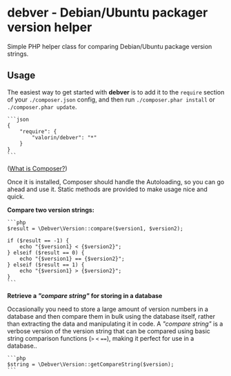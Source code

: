 debver - Debian/Ubuntu packager version helper
==============================================

Simple PHP helper class for comparing Debian/Ubuntu package version strings.

Usage
-----

The easiest way to get started with **debver** is to add it to the `require` section of your `./composer.json` config, and then run `./composer.phar install` or `./composer.phar update`.

    ```json
    {
        "require": {
            "valorin/debver": "*"
        }
    }
    ```

([What is Composer?](http://getcomposer.org/))

Once it is installed, Composer should handle the Autoloading, so you can go ahead and use it. Static methods are provided to make usage nice and quick.

**Compare two version strings:**

    ```php
    $result = \Debver\Version::compare($version1, $version2);

    if ($result == -1) {
        echo "{$version1} < {$version2}";
    } elseif ($result == 0) {
        echo "{$version1} == {$version2}";
    } elseif ($result == 1) {
        echo "{$version1} > {$version2}";
    }
    ```

**Retrieve a *"compare string"* for storing in a database**

Occasionally you need to store a large amount of version numbers in a database and then compare them in bulk using the database itself, rather than extracting the data and manipulating it in code. A *"compare string"* is a verbose version of the version string that can be compared using basic string comparison functions (`>` `<` `==`), making it perfect for use in a database..

    ```php
    $string = \Debver\Version::getCompareString($version);
    ```
